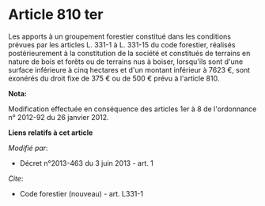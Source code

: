 # Article 810 ter

Les apports à un groupement forestier constitué dans les conditions prévues par les articles L. 331-1 à L. 331-15 du code
forestier, réalisés postérieurement à la constitution de la société et constitués de terrains en nature de bois et forêts ou
de terrains nus à boiser, lorsqu'ils sont d'une surface inférieure à cinq hectares et d'un montant inférieur à 7623 €, sont
exonérés du droit fixe de 375 € ou de 500 € prévu à l'article 810.

**Nota:**

Modification effectuée en conséquence des articles 1er à 8 de l'ordonnance n° 2012-92 du 26 janvier 2012.

**Liens relatifs à cet article**

_Modifié par_:

  - Décret n°2013-463 du 3 juin 2013 - art. 1

_Cite_:

  - Code forestier (nouveau) - art. L331-1

